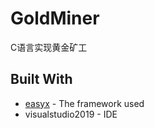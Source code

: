 # GoldMiner

C语言实现黄金矿工

## Built With

* [easyx](https://easyx.cn/download) - The framework used
* visualstudio2019 - IDE

